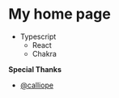 # My home page

-   Typescript
    -   React
    -   Chakra

**Special Thanks**

-   [@calliope](https://github.com/calliope-pro)

